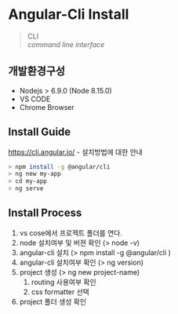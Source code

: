 # Angular-Cli Install

>CLI  
>*command line interface*

## 개발환경구성
- Nodejs > 6.9.0 (Node 8.15.0)
- VS CODE
- Chrome Browser

## Install Guide
https://cli.angular.io/ - 설치방법에 대한 안내
```bash
> npm install -g @angular/cli
> ng new my-app
> cd my-app
> ng serve
```

## Install Process
1. vs cose에서 프로젝트 폴더를 연다.
1. node 설치여부 및 버젼 확인 (> node -v)
1. angular-cli 설치 (> npm install -g @angular/cli
)
1. angular-cli 설치여부 확인 (> ng version)
1. project 생성 (> ng new project-name)
    1. routing 사용여부 확인
    1. css formatter 선택
1. project 폴더 생성 확인
